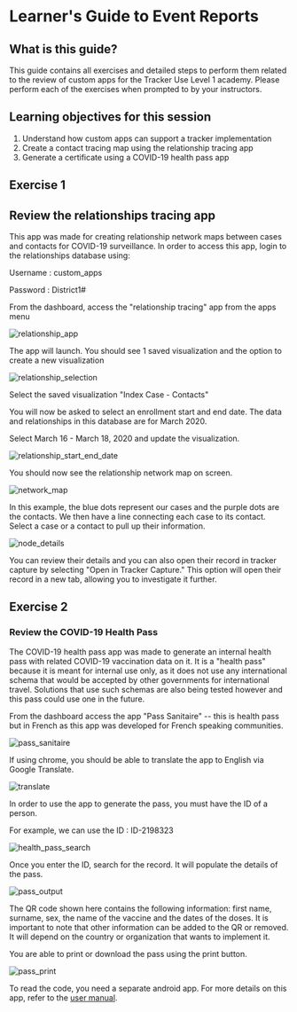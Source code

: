 # Learner's Guide to Event Reports

## What is this guide?

This guide contains all exercises and detailed steps to perform them related to the review of custom apps for the Tracker Use Level 1 academy. Please perform each of the exercises when prompted to by your instructors.

## Learning objectives for this session

1. Understand how custom apps can support a tracker implementation
2. Create a contact tracing map using the relationship tracing app
3. Generate a certificate using a COVID-19 health pass app

## Exercise 1

## Review the relationships tracing app

This app was made for creating relationship network maps between cases and contacts for COVID-19 surveillance. In order to access this app, login to the relationships database using:

Username : custom_apps

Password : District1#

From the dashboard, access the "relationship tracing" app from the apps menu

![relationship_app](resources/images/custom_apps/apps_menu_relationship.png)

The app will launch. You should see 1 saved visualization and the option to create a new visualization

![relationship_selection](resources/images/custom_apps/save_relationship_map.png)

Select the saved visualization "Index Case - Contacts"

You will now be asked to select an enrollment start and end date. The data and relationships in this database are for March 2020. 

Select March 16 - March 18, 2020 and update the visualization.

![relationship_start_end_date](resources/images/custom_apps/relationship_start_end_date.png)

You should now see the relationship network map on screen.

![network_map](resources/images/custom_apps/relationship_network.png)

In this example, the blue dots represent our cases and the purple dots are the contacts. We then have a line connecting each case to its contact. Select a case or a contact to pull up their information. 

![node_details](resources/images/custom_apps/relationship_node_details.png)

You can review their details and you can also open their record in tracker capture by selecting "Open in Tracker Capture." This option will open their record in a new tab, allowing you to investigate it further.

## Exercise 2

### Review the COVID-19 Health Pass

The COVID-19 health pass app was made to generate an internal health pass with related COVID-19 vaccination data on it. It is a "health pass" because it is meant for internal use only, as it does not use any international schema that would be accepted by other governments for international travel. Solutions that use such schemas are also being tested however and this pass could use one in the future.

From the dashboard access the app "Pass Sanitaire" -- this is health pass but in French as this app was developed for French speaking communities. 

![pass_sanitaire](resources/images/custom_apps/pass_sanitaire.png)

If using chrome, you should be able to translate the app to English via Google Translate.

![translate](resources/images/custom_apps/translate.png)

In order to use the app to generate the pass, you must have the ID of a person. 

For example, we can use the ID : ID-2198323

![health_pass_search](resources/images/custom_apps/health_pass_search.png)

Once you enter the ID, search for the record. It will populate the details of the pass.

![pass_output](resources/images/custom_apps/pass_output.png)

The QR code shown here contains the following information: first name, surname, sex, the name of the vaccine and the dates of the doses. It is important to note that other information can be added to the QR or removed. It will depend on the country or organization that wants to implement it.

You are able to print or download the pass using the print button.

![pass_print](resources/images/custom_apps/pass_print.png)

To read the code, you need a separate android app. For more details on this app, refer to the [user manual](https://docs.google.com/document/d/1qWyOcyCmQXsmG9FG91WIocNBvWmLkJT3/edit?usp=sharing&ouid=104677221247573000314&rtpof=true&sd=true).